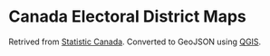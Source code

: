 # Canada Electoral District Maps

Retrived from [Statistic Canada](https://open.canada.ca/data/en/dataset/18bf3ea7-1940-46ec-af52-9ba3f77ed708).
Converted to GeoJSON using [QGIS](https://qgis.org).
